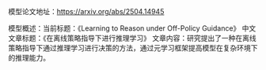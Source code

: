 模型论文地址：https://arxiv.org/abs/2504.14945

模型概述：当前标题：《Learning to Reason under Off-Policy Guidance》
中文文章标题：《在离线策略指导下进行推理学习》
文章内容：研究提出了一种在离线策略指导下通过推理学习进行决策的方法，通过元学习框架提高模型在复杂环境下的推理能力。
